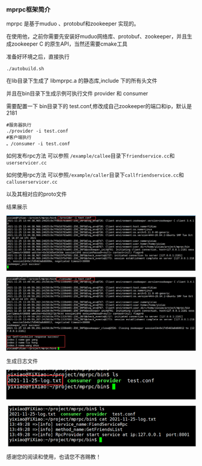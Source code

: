 ### mprpc框架简介

mprpc 是基于muduo 、protobuf和zookeeper 实现的。

在使用他，之前你需要先安装好muduo网络库、protobuf、zookeeper，并且生成zookeeper C 的原生API，当然还需要cmake工具

准备好环境之后，直接执行

```shell
./autobuild.sh
```

在lib目录下生成了 libmprpc.a 的静态库,include 下的所有头文件

并且在bin目录下生成示例可执行文件 provider 和 consumer 


需要配置一下 bin目录下的 test.conf,修改成自己zookeeper的端口和ip，默认是2181

```shell
#服务器执行
./provider -i test.conf
#客户端执行
。/consumer -i test.conf
```

如何发布rpc方法 可以参照 ```/example/callee```目录下```friendservice.cc```和```userservicer.cc```

如何使用rpc方法 可以参照```/example/caller```目录下```callfriendservice.cc```和```calluserservicer.cc```

以及其相对应的proto文件

结果展示

![image-20211125134504291](readme.assets/image-20211125134504291.png)

![image-20211125135045719](readme.assets/image-20211125135045719.png)

生成日志文件

![image-20211125135128180](readme.assets/image-20211125135128180.png)

![image-20211125135149550](readme.assets/image-20211125135149550.png)

感谢您的阅读和使用，也请您不吝赐教！
